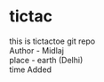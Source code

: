 # tictac
this is tictactoe git repo
<br>
Author - Midlaj
<br>
place - earth (Delhi)
<br>
time Added
